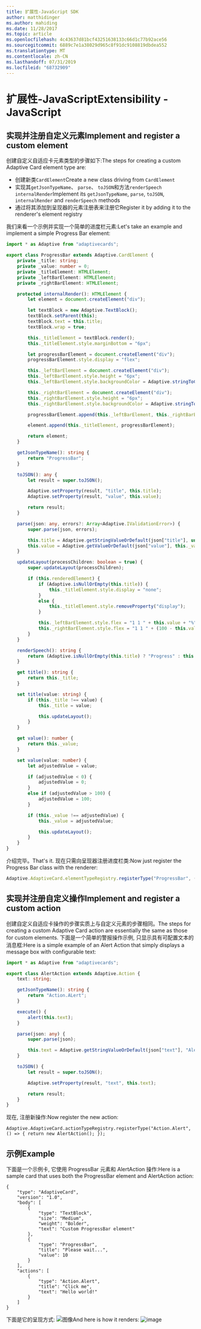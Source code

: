 ```yaml
---
title: 扩展性-JavaScript SDK
author: matthidinger
ms.author: mahiding
ms.date: 11/28/2017
ms.topic: article
ms.openlocfilehash: 4c43637d81bcf43251638133c66d1c77b92ace56
ms.sourcegitcommit: 6889c7e1a38029d965c8f91dc9108819dbdea552
ms.translationtype: MT
ms.contentlocale: zh-CN
ms.lasthandoff: 07/31/2019
ms.locfileid: "68732909"
---
```

# <a name="extensibility---javascript"></a><span data-ttu-id="e762d-102">扩展性-JavaScript</span><span class="sxs-lookup"><span data-stu-id="e762d-102">Extensibility - JavaScript</span></span>

## <a name="implement-and-register-a-custom-element"></a><span data-ttu-id="e762d-103">实现并注册自定义元素</span><span class="sxs-lookup"><span data-stu-id="e762d-103">Implement and register a custom element</span></span>

<span data-ttu-id="e762d-104">创建自定义自适应卡元素类型的步骤如下:</span><span class="sxs-lookup"><span data-stu-id="e762d-104">The steps for creating a custom Adaptive Card element type are:</span></span>
- <span data-ttu-id="e762d-105">创建新类`CardElement`</span><span class="sxs-lookup"><span data-stu-id="e762d-105">Create a new class driving from `CardElement`</span></span>
- <span data-ttu-id="e762d-106">实现其`getJsonTypeName`、 `parse`、 `toJSON`和方法`renderSpeech` `internalRender`</span><span class="sxs-lookup"><span data-stu-id="e762d-106">Implement its `getJsonTypeName`, `parse`, `toJSON`, `internalRender` and `renderSpeech` methods</span></span>
- <span data-ttu-id="e762d-107">通过将其添加到呈现器的元素注册表来注册它</span><span class="sxs-lookup"><span data-stu-id="e762d-107">Register it by adding it to the renderer's element registry</span></span>

<span data-ttu-id="e762d-108">我们来看一个示例并实现一个简单的进度栏元素:</span><span class="sxs-lookup"><span data-stu-id="e762d-108">Let's take an example and implement a simple Progress Bar element:</span></span>

```typescript
import * as Adaptive from "adaptivecards";

export class ProgressBar extends Adaptive.CardElement {
    private _title: string;
    private _value: number = 0;
    private _titleElement: HTMLElement;
    private _leftBarElement: HTMLElement;
    private _rightBarElement: HTMLElement;

    protected internalRender(): HTMLElement {
        let element = document.createElement("div");

        let textBlock = new Adaptive.TextBlock();
        textBlock.setParent(this);
        textBlock.text = this.title;
        textBlock.wrap = true;

        this._titleElement = textBlock.render();
        this._titleElement.style.marginBottom = "6px";

        let progressBarElement = document.createElement("div");
        progressBarElement.style.display = "flex";

        this._leftBarElement = document.createElement("div");
        this._leftBarElement.style.height = "6px";
        this._leftBarElement.style.backgroundColor = Adaptive.stringToCssColor(this.hostConfig.containerStyles.emphasis.foregroundColors.accent.default);

        this._rightBarElement = document.createElement("div");
        this._rightBarElement.style.height = "6px";
        this._rightBarElement.style.backgroundColor = Adaptive.stringToCssColor(this.hostConfig.containerStyles.emphasis.backgroundColor);

        progressBarElement.append(this._leftBarElement, this._rightBarElement);

        element.append(this._titleElement, progressBarElement);

        return element;
    }

    getJsonTypeName(): string {
        return "ProgressBar";
    }

    toJSON(): any {
        let result = super.toJSON();

        Adaptive.setProperty(result, "title", this.title);
        Adaptive.setProperty(result, "value", this.value);

        return result;
    }

    parse(json: any, errors?: Array<Adaptive.IValidationError>) {
        super.parse(json, errors);

        this.title = Adaptive.getStringValueOrDefault(json["title"], undefined);
        this.value = Adaptive.getValueOrDefault(json["value"], this._value);
    }

    updateLayout(processChildren: boolean = true) {
        super.updateLayout(processChildren);

        if (this.renderedElement) {
            if (Adaptive.isNullOrEmpty(this.title)) {
                this._titleElement.style.display = "none";
            }
            else {
                this._titleElement.style.removeProperty("display");
            }

            this._leftBarElement.style.flex = "1 1 " + this.value + "%";
            this._rightBarElement.style.flex = "1 1 " + (100 - this.value) + "%";
        }
    }

    renderSpeech(): string {
        return (Adaptive.isNullOrEmpty(this.title) ? "Progress" : this.title) + " " + Math.ceil(this.value) + "%";
    }

    get title(): string {
        return this._title;
    }

    set title(value: string) {
        if (this._title !== value) {
            this._title = value;

            this.updateLayout();
        }
    }

    get value(): number {
        return this._value;
    }

    set value(value: number) {
        let adjustedValue = value;

        if (adjustedValue < 0) {
            adjustedValue = 0;
        }
        else if (adjustedValue > 100) {
            adjustedValue = 100;
        }

        if (this._value !== adjustedValue) {
            this._value = adjustedValue;

            this.updateLayout();
        }
    }
}
```

<span data-ttu-id="e762d-109">介绍完毕。</span><span class="sxs-lookup"><span data-stu-id="e762d-109">That's it.</span></span> <span data-ttu-id="e762d-110">现在只需向呈现器注册进度栏类:</span><span class="sxs-lookup"><span data-stu-id="e762d-110">Now just register the Progress Bar class with the renderer:</span></span>

```typescript
Adaptive.AdaptiveCard.elementTypeRegistry.registerType("ProgressBar", () => { return new ProgressBar(); });
```

## <a name="implement-and-register-a-custom-action"></a><span data-ttu-id="e762d-111">实现并注册自定义操作</span><span class="sxs-lookup"><span data-stu-id="e762d-111">Implement and register a custom action</span></span>

<span data-ttu-id="e762d-112">创建自定义自适应卡操作的步骤实质上与自定义元素的步骤相同。</span><span class="sxs-lookup"><span data-stu-id="e762d-112">The steps for creating a custom Adaptive Card action are essentially the same as those for custom elements.</span></span> <span data-ttu-id="e762d-113">下面是一个简单的警报操作示例, 只显示具有可配置文本的消息框:</span><span class="sxs-lookup"><span data-stu-id="e762d-113">Here is a simple example of an Alert Action that simply displays a message box with configurable text:</span></span>

```typescript
import * as Adaptive from "adaptivecards";

export class AlertAction extends Adaptive.Action {
    text: string;

    getJsonTypeName(): string {
        return "Action.ALert";
    }

    execute() {
        alert(this.text);
    }

    parse(json: any) {
        super.parse(json);

        this.text = Adaptive.getStringValueOrDefault(json["text"], "Alert!");
    }

    toJSON() {
        let result = super.toJSON();

        Adaptive.setProperty(result, "text", this.text);

        return result;
    }
}
```

<span data-ttu-id="e762d-114">现在, 注册新操作:</span><span class="sxs-lookup"><span data-stu-id="e762d-114">Now register the new action:</span></span>

```
Adaptive.AdaptiveCard.actionTypeRegistry.registerType("Action.Alert", () => { return new AlertAction(); });
```

## <a name="example"></a><span data-ttu-id="e762d-115">示例</span><span class="sxs-lookup"><span data-stu-id="e762d-115">Example</span></span>

<span data-ttu-id="e762d-116">下面是一个示例卡, 它使用 ProgressBar 元素和 AlertAction 操作:</span><span class="sxs-lookup"><span data-stu-id="e762d-116">Here is a sample card that uses both the ProgressBar element and AlertAction action:</span></span>
```
{
    "type": "AdaptiveCard",
    "version": "1.0",
    "body": [
        {
            "type": "TextBlock",
            "size": "Medium",
            "weight": "Bolder",
            "text": "Custom ProgressBar element"
        },
        {
            "type": "ProgressBar",
            "title": "Please wait...",
            "value": 10
        }
    ],
    "actions": [
        {
            "type": "Action.Alert",
            "title": "Click me",
            "text": "Hello world!"
        }
    ]
}
```

<span data-ttu-id="e762d-117">下面是它的呈现方式: ![图像](https://user-images.githubusercontent.com/1334689/52665466-8155e780-2ec0-11e9-841a-7d272ad1d103.png)</span><span class="sxs-lookup"><span data-stu-id="e762d-117">And here is how it renders: ![image](https://user-images.githubusercontent.com/1334689/52665466-8155e780-2ec0-11e9-841a-7d272ad1d103.png)</span></span>
